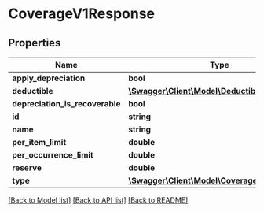 # CoverageV1Response

## Properties
Name | Type | Description | Notes
------------ | ------------- | ------------- | -------------
**apply_depreciation** | **bool** |  | 
**deductible** | [**\Swagger\Client\Model\DeductibleV1Response**](DeductibleV1Response.md) |  | [optional] 
**depreciation_is_recoverable** | **bool** |  | [optional] 
**id** | **string** |  | 
**name** | **string** |  | 
**per_item_limit** | **double** |  | [optional] 
**per_occurrence_limit** | **double** |  | [optional] 
**reserve** | **double** |  | [optional] 
**type** | [**\Swagger\Client\Model\CoverageType**](CoverageType.md) |  | [optional] 

[[Back to Model list]](../../README.md#documentation-for-models) [[Back to API list]](../../README.md#documentation-for-api-endpoints) [[Back to README]](../../README.md)

